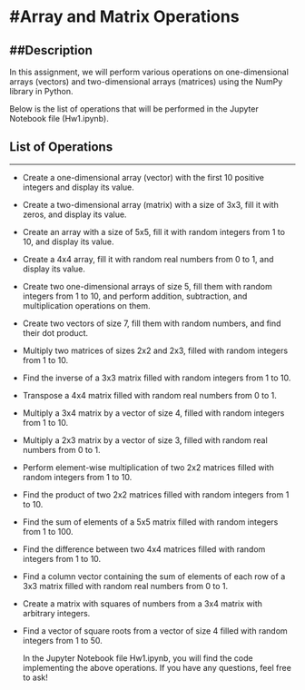 #Array and Matrix Operations
============================

##Description
------------
In this assignment, we will perform various operations on one-dimensional arrays (vectors) and two-dimensional arrays (matrices) using the NumPy library in Python.

Below is the list of operations that will be performed in the Jupyter Notebook file (Hw1.ipynb).

## List of Operations
---------------------
- Create a one-dimensional array (vector) with the first 10 positive integers and display its value.
- Create a two-dimensional array (matrix) with a size of 3x3, fill it with zeros, and display its value.
- Create an array with a size of 5x5, fill it with random integers from 1 to 10, and display its value.
- Create a 4x4 array, fill it with random real numbers from 0 to 1, and display its value.
- Create two one-dimensional arrays of size 5, fill them with random integers from 1 to 10, and perform addition, subtraction, and multiplication operations on them.
- Create two vectors of size 7, fill them with random numbers, and find their dot product.
- Multiply two matrices of sizes 2x2 and 2x3, filled with random integers from 1 to 10.
- Find the inverse of a 3x3 matrix filled with random integers from 1 to 10.
- Transpose a 4x4 matrix filled with random real numbers from 0 to 1.
- Multiply a 3x4 matrix by a vector of size 4, filled with random integers from 1 to 10.
- Multiply a 2x3 matrix by a vector of size 3, filled with random real numbers from 0 to 1.
- Perform element-wise multiplication of two 2x2 matrices filled with random integers from 1 to 10.
- Find the product of two 2x2 matrices filled with random integers from 1 to 10.
- Find the sum of elements of a 5x5 matrix filled with random integers from 1 to 100.
- Find the difference between two 4x4 matrices filled with random integers from 1 to 10.
- Find a column vector containing the sum of elements of each row of a 3x3 matrix filled with random real numbers from 0 to 1.
- Create a matrix with squares of numbers from a 3x4 matrix with arbitrary integers.
- Find a vector of square roots from a vector of size 4 filled with random integers from 1 to 50.


  In the Jupyter Notebook file Hw1.ipynb, you will find the code implementing the above operations. If you have any questions, feel free to ask!
